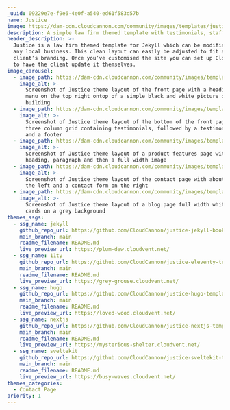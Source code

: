 ```yaml
---
_uuid: 09229e7e-f9e6-4e0f-a540-ed61f583d57b
name: Justice
image: https://dam-cdn.cloudcannon.com/community/images/templates/justice/1.jpg
description: A simple law firm themed template with testimonials, staff and contact pages.
header_description: >-
  Justice is a law firm themed template for Jekyll which can be modified to fit
  any local business. This clean layout can easily be adjusted to fit any
  client’s branding. Once you’ve customised the site you can set up CloudCannon
  to have the client update it themselves.
image_carousel:
  - image_path: https://dam-cdn.cloudcannon.com/community/images/templates/justice/1.jpg
    image_alt: >-
      Screenshot of Justice theme layout of the front page with a heading and
      menu on the top right ontop of a simple black and white picture of a
      building
  - image_path: https://dam-cdn.cloudcannon.com/community/images/templates/justice/2.jpg
    image_alt: >-
      Screenshot of Justice theme layout of the bottom of the front page with a
      three column grid containing testimonials, followed by a testimonial block
      and a footer
  - image_path: https://dam-cdn.cloudcannon.com/community/images/templates/justice/3.jpg
    image_alt: >-
      Screenshot of Justice theme layout of a product features page with a
      heading, paragraph and then a full width image
  - image_path: https://dam-cdn.cloudcannon.com/community/images/templates/justice/4.jpg
    image_alt: >-
      Screenshot of Justice theme layout of the contact page with about info on
      the left and a contact form on the right
  - image_path: https://dam-cdn.cloudcannon.com/community/images/templates/justice/5.jpg
    image_alt: >-
      Screenshot of Justice theme layout of a blog page full width white blog
      cards on a grey background
themes_ssgs:
  - ssg_name: jekyll
    github_repo_url: https://github.com/CloudCannon/justice-jekyll-bookshop-template
    main_branch: main
    readme_filename: README.md
    live_preview_url: https://plum-dew.cloudvent.net/
  - ssg_name: 11ty
    github_repo_url: https://github.com/CloudCannon/justice-eleventy-template
    main_branch: main
    readme_filename: README.md
    live_preview_url: https://grey-grouse.cloudvent.net/
  - ssg_name: hugo
    github_repo_url: https://github.com/CloudCannon/justice-hugo-template
    main_branch: main
    readme_filename: README.md
    live_preview_url: https://loved-wood.cloudvent.net/
  - ssg_name: nextjs
    github_repo_url: https://github.com/CloudCannon/justice-nextjs-template
    main_branch: main
    readme_filename: README.md
    live_preview_url: https://mysterious-shelter.cloudvent.net/
  - ssg_name: sveltekit
    github_repo_url: https://github.com/CloudCannon/justice-sveltekit-template
    main_branch: main
    readme_filename: README.md
    live_preview_url: https://busy-waves.cloudvent.net/
themes_categories:
  - Contact Page
priority: 1
---
```


